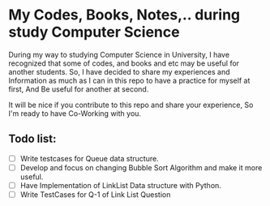 # My Codes, Books, Notes,.. during study Computer Science

During my way to studying Computer Science in University, I have recognized that some of codes, and books and etc may be useful for another students. So, I have decided to share my experiences and Information as much as I can in this repo to have a practice for myself at first, And Be useful for another at second.

It will be nice if you contribute to this repo and share your experience, So I'm ready to have Co-Working with you.

## Todo list:

- [ ] Write testcases for Queue data structure.
- [ ] Develop and focus on changing Bubble Sort Algorithm and make it more useful.
- [ ] Have Implementation of LinkList Data structure with Python.
- [ ] Write TestCases for Q-1 of Link List Question